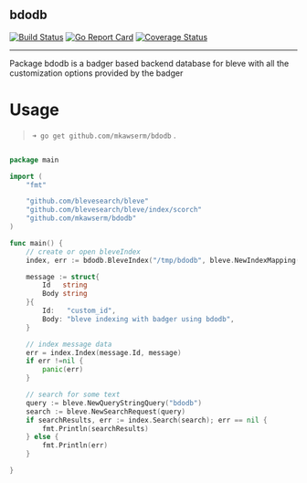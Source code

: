 bdodb 
-------------------------------------------------

[![Build Status](https://travis-ci.com/mkawserm/bdodb.svg?branch=master)](https://travis-ci.com/mkawserm/bdodb)
[![Go Report Card](https://goreportcard.com/badge/github.com/mkawserm/bdodb)](https://goreportcard.com/report/github.com/mkawserm/bdodb)
[![Coverage Status](https://coveralls.io/repos/github/mkawserm/bdodb/badge.svg?branch=master)](https://coveralls.io/github/mkawserm/bdodb?branch=master)

-------------------------------------------------

Package bdodb is a badger based backend database for bleve
with all the customization options provided by the badger

# Usage

> `➜ go get github.com/mkawserm/bdodb` .


```go

package main

import (
	"fmt"

    "github.com/blevesearch/bleve"
    "github.com/blevesearch/bleve/index/scorch"
    "github.com/mkawserm/bdodb"
)

func main() {
	// create or open bleveIndex
	index, err := bdodb.BleveIndex("/tmp/bdodb", bleve.NewIndexMapping(), scorch.Name, nil)

	message := struct{
		Id   string
		Body string
	}{
		Id:   "custom_id",
		Body: "bleve indexing with badger using bdodb",
	}

	// index message data
	err = index.Index(message.Id, message)
    if err !=nil {
        panic(err)
    }

	// search for some text
	query := bleve.NewQueryStringQuery("bdodb")
	search := bleve.NewSearchRequest(query)
    if searchResults, err := index.Search(search); err == nil {
        fmt.Println(searchResults)
    } else {
        fmt.Println(err)
    }

}
```